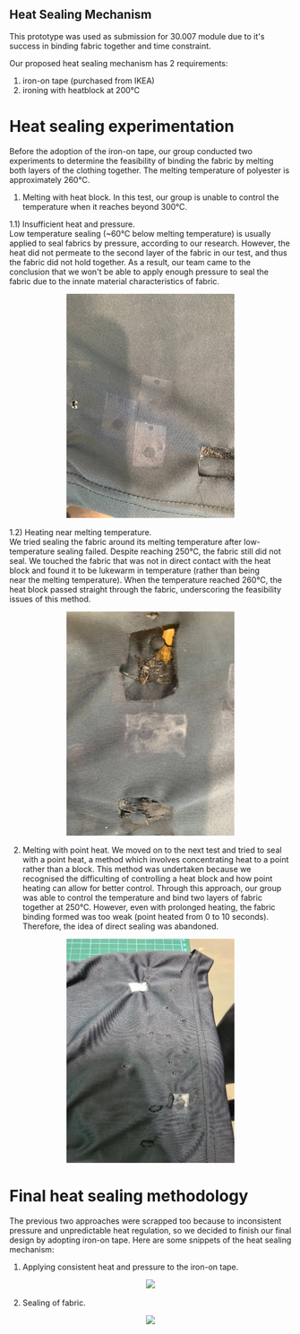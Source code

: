 ## Heat Sealing Mechanism
This prototype was used as submission for 30.007 module due to it's success in binding fabric together and time constraint.

Our proposed heat sealing mechanism has 2 requirements:
1) iron-on tape (purchased from IKEA)
2) ironing with heatblock at 200°C

# Heat sealing experimentation
Before the adoption of the iron-on tape, our group conducted two experiments to determine the feasibility of binding the fabric by melting both layers of the clothing together. The melting temperature of polyester is approximately 260°C.
1) Melting with heat block. In this test, our group is unable to control the temperature when it reaches beyond 300°C. <br />

1.1) Insufficient heat and pressure. <br />
Low temperature sealing (~60°C below melting temperature) is usually applied to seal fabrics by pressure, according to our research. However, the heat did not permeate to the second layer of the fabric in our test, and thus the fabric did not hold together. As a result, our team came to the conclusion that we won't be able to apply enough pressure to seal the fabric due to the innate material characteristics of fabric.
<p align = "center">
  <img src="https://github.com/SorinoSSK/CNC-Clothes-To-Bag-Vending-Machine/blob/main/Resources/photo_2022-04-29_08-49-15.jpg" width="300" height="400">
</p>

1.2) Heating near melting temperature. <br />
We tried sealing the fabric around its melting temperature after low-temperature sealing failed. Despite reaching 250°C, the fabric still did not seal. We touched the fabric that was not in direct contact with the heat block and found it to be lukewarm in temperature (rather than being near the melting temperature). When the temperature reached 260°C, the heat block passed straight through the fabric, underscoring the feasibility issues of this method.
<p align = "center">
  <img src="https://github.com/SorinoSSK/CNC-Clothes-To-Bag-Vending-Machine/blob/main/Resources/photo_2022-04-29_08-49-19.jpg" width="300" height="400">
</p>

2) Melting with point heat.
We moved on to the next test and tried to seal with a point heat, a method which involves concentrating heat to a point rather than a block. This method was undertaken because we recognised the difficulting of controlling a heat block and how point heating can allow for better control. Through this approach, our group was able to control the temperature and bind two layers of fabric together at 250°C. However, even with prolonged heating, the fabric binding formed was too weak (point heated from 0 to 10 seconds). Therefore, the idea of direct sealing was abandoned.
<p align = "center">
  <img src="https://github.com/SorinoSSK/CNC-Clothes-To-Bag-Vending-Machine/blob/main/Resources/photo_2022-04-29_08-16-48.jpg" width="300" height="400">
</p>

# Final heat sealing methodology 
The previous two approaches were scrapped too because to inconsistent pressure and unpredictable heat regulation, so we decided to finish our final design by adopting iron-on tape. Here are some snippets of the heat sealing mechanism:
1) Applying consistent heat and pressure to the iron-on tape.
<p align = "center">
  <img src="https://github.com/SorinoSSK/CNC-Clothes-To-Bag-Vending-Machine/blob/main/Resources/Heat%20Sealing%201.gif">
</p>
  
2) Sealing of fabric.
<p align = "center">
  <img src="https://github.com/SorinoSSK/CNC-Clothes-To-Bag-Vending-Machine/blob/main/Resources/Heat%20Sealing%202.gif">
</p>
